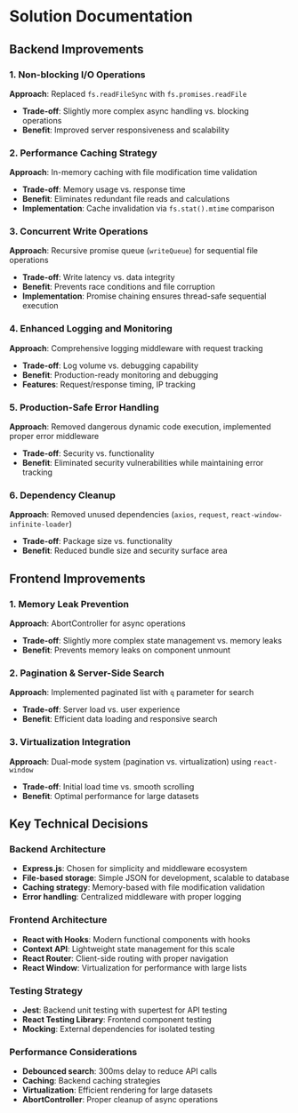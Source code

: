 # Solution Documentation

## Backend Improvements

### 1. Non-blocking I/O Operations
**Approach**: Replaced `fs.readFileSync` with `fs.promises.readFile`
- **Trade-off**: Slightly more complex async handling vs. blocking operations
- **Benefit**: Improved server responsiveness and scalability

### 2. Performance Caching Strategy
**Approach**: In-memory caching with file modification time validation
- **Trade-off**: Memory usage vs. response time
- **Benefit**: Eliminates redundant file reads and calculations
- **Implementation**: Cache invalidation via `fs.stat().mtime` comparison

### 3. Concurrent Write Operations
**Approach**: Recursive promise queue (`writeQueue`) for sequential file operations
- **Trade-off**: Write latency vs. data integrity
- **Benefit**: Prevents race conditions and file corruption
- **Implementation**: Promise chaining ensures thread-safe sequential execution

### 4. Enhanced Logging and Monitoring
**Approach**: Comprehensive logging middleware with request tracking
- **Trade-off**: Log volume vs. debugging capability
- **Benefit**: Production-ready monitoring and debugging
- **Features**: Request/response timing, IP tracking

### 5. Production-Safe Error Handling
**Approach**: Removed dangerous dynamic code execution, implemented proper error middleware
- **Trade-off**: Security vs. functionality
- **Benefit**: Eliminated security vulnerabilities while maintaining error tracking

### 6. Dependency Cleanup
**Approach**: Removed unused dependencies (`axios`, `request`, `react-window-infinite-loader`)
- **Trade-off**: Package size vs. functionality
- **Benefit**: Reduced bundle size and security surface area

## Frontend Improvements

### 1. Memory Leak Prevention
**Approach**: AbortController for async operations
- **Trade-off**: Slightly more complex state management vs. memory leaks
- **Benefit**: Prevents memory leaks on component unmount

### 2. Pagination & Server-Side Search
**Approach**: Implemented paginated list with `q` parameter for search
- **Trade-off**: Server load vs. user experience
- **Benefit**: Efficient data loading and responsive search

### 3. Virtualization Integration
**Approach**: Dual-mode system (pagination vs. virtualization) using `react-window`
- **Trade-off**: Initial load time vs. smooth scrolling
- **Benefit**: Optimal performance for large datasets


## Key Technical Decisions

### Backend Architecture
- **Express.js**: Chosen for simplicity and middleware ecosystem
- **File-based storage**: Simple JSON for development, scalable to database
- **Caching strategy**: Memory-based with file modification validation
- **Error handling**: Centralized middleware with proper logging

### Frontend Architecture
- **React with Hooks**: Modern functional components with hooks
- **Context API**: Lightweight state management for this scale
- **React Router**: Client-side routing with proper navigation
- **React Window**: Virtualization for performance with large lists

### Testing Strategy
- **Jest**: Backend unit testing with supertest for API testing
- **React Testing Library**: Frontend component testing
- **Mocking**: External dependencies for isolated testing

### Performance Considerations
- **Debounced search**: 300ms delay to reduce API calls
- **Caching**: Backend caching strategies
- **Virtualization**: Efficient rendering for large datasets
- **AbortController**: Proper cleanup of async operations

